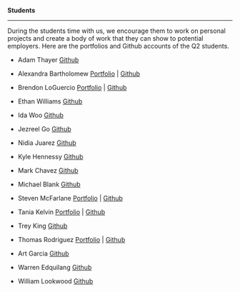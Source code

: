 **Students**

-----------

During the students time with us, we encourage them to work on personal projects and create a body of work that they can show to potential employers.
Here are the portfolios and Github accounts of the Q2 students.

- Adam Thayer
[Github](https://github.com/AdamThayer)

- Alexandra Bartholomew
[Portfolio](http://alexandraleigh.io/) | [Github](https://github.com/alexandraleigh)

- Brendon LoGuercio
[Portfolio](https://brandonportfolio.herokuapp.com/) | [Github](https://github.com/BrandonAndrewLoGuercio)

- Ethan Williams
[Github](ttps://github.com/Sienara)

- Ida Woo
[Github](https://github.com/HitGit)

- Jezreel	Go
[Github](https://github.com/JzGo)

- Nidia	Juarez
[Github](https://github.com/Nidiaj)

- Kyle Hennessy
[Github](https://github.com/therahl)

- Mark Chavez
[Github](https://github.com/mcccd007)

- Michael	Blank
[Github](https://github.com/mblank63)

- Steven McFarlane
[Portfolio](http://www.notch8.com/about/team/) | [Github](https://github.com/smcfarlane)

- Tania	Kelvin
[Portfolio](https://www.behance.net/TaniaKelvin) | [Github](https://github.com/degreesK)

- Trey King
[Github](https://github.com/treyking11)

- Thomas Rodriguez
[Portfolio](http://tommyr.me/) | [Github](https://github.com/trodrigu)

- Art Garcia
[Github](https://github.com/turtleman1325)

- Warren Edquilang
[Github](https://github.com/warrendevs)

- William Lookwood
[Github](https://github.com/wlockwood1)
